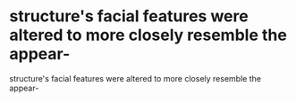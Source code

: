 # structure's facial features were altered to more closely resemble the appear-

structure's facial features were altered to more closely resemble the appear-